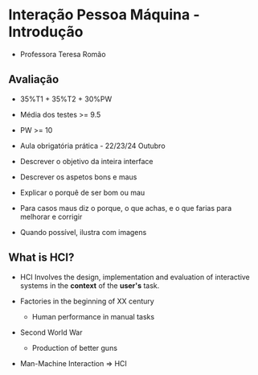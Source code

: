# Interação Pessoa Máquina - Introdução

- Professora Teresa Romão

## Avaliação

- 35%T1 + 35%T2 + 30%PW

- Média dos testes >= 9.5
- PW >= 10

- Aula obrigatória prática - 22/23/24 Outubro

- Descrever o objetivo da inteira interface
- Descrever os aspetos bons e maus
- Explicar o porquê de ser bom ou mau
- Para casos maus diz o porque, o que achas, e o que farias para melhorar e corrigir
- Quando possível, ilustra com imagens

## What is HCI?

- HCI Involves the design, implementation and evaluation of interactive systems in the **context** of the **user's** task.

- Factories in the beginning of XX century
  - Human performance in manual tasks
- Second World War
  - Production of better guns
- Man-Machine Interaction => HCI

